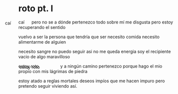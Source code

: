 # roto pt. I

caí<span style="position: relative; top: 3px; left: -63px;">caí</span>
pero no se a dónde pertenezco
todo sobre mí me disgusta
pero estoy recuperando el sentido

vuelvo a ser la persona
que tendría que ser
necesito comida
necesito alimentarme de alguien

necesito sangre
no puedo seguir asi
no me queda energia
soy el recipiente vacio de algo maravilloso

estoy roto<span style="position: relative; top: 3px; left: -63px;">estoy roto</span>
y a ningún camino pertenezco
porque hago el mio propio
con mis lágrimas de piedra

estoy atado a reglas mortales
deseos impíos
que me hacen impuro
pero pretendo seguir viviendo así.